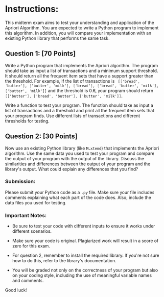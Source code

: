 # Instructions:

This midterm exam aims to test your understanding and application of the Apriori Algorithm. 
You are expected to write a Python program to implement this algorithm. 
In addition, you will compare your implementation with an existing Python library that performs the same task.

## Question 1: [70 Points]
Write a Python program that implements the Apriori algorithm. 
The program should take as input a list of transactions and a minimum support threshold. 
It should return all the frequent item sets that have a support greater than the threshold.
For example, if the list of transactions is `
[['bread', 'butter'], ['butter', 'milk'], ['bread'], ['bread', 'butter', 'milk'], ['butter', 'milk']]` 
and the threshold is 0.6, your program should return `
[['butter'], ['bread', 'butter'], ['butter', 'milk']]`.

Write a function to test your program. 
The function should take as input a list of transactions and a threshold and print all the frequent item sets that your program finds. 
Use different lists of transactions and different thresholds for testing.


## Question 2: [30 Points]
Now use an existing Python library (like `MLxtend`) that implements the Apriori algorithm. 
Use the same data you used to test your program and compare the output of your program with the output of the library.
Discuss the similarities and differences between the output of your program and the library's output. 
What could explain any differences that you find?

### Submission:

Please submit your Python code as a `.py` file. 
Make sure your file includes comments explaining what each part of the code does. 
Also, include the data files you used for testing.

### Important Notes:

- Be sure to test your code with different inputs to ensure it works under different scenarios.

- Make sure your code is original. Plagiarized work will result in a score of zero for this exam.

- For question 2, remember to install the required library. If you're not sure how to do this, refer to the library's documentation.

- You will be graded not only on the correctness of your program but also on your coding style, including the use of meaningful variable names and comments.

 

Good luck!